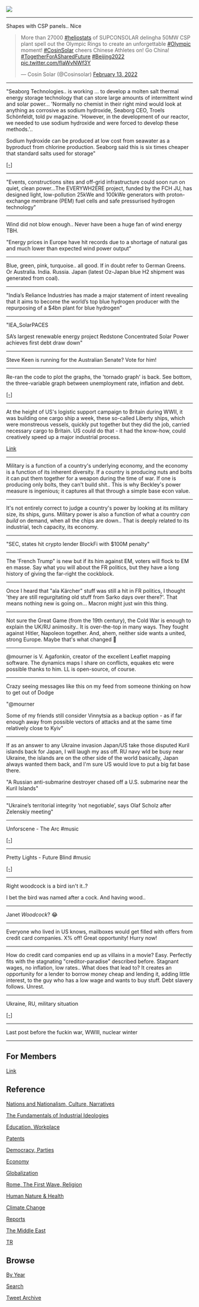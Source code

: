 <img src="https://drive.google.com/uc?export=view&id=1B2wf9R7AMH1d7Vw6e2mucLbIQ5NSjir7"/>

---

Shapes with CSP panels.. Nice

<blockquote class="twitter-tweet"><p lang="en" dir="ltr">More than 27000 <a href="https://twitter.com/hashtag/heliostats?src=hash&amp;ref_src=twsrc%5Etfw">#heliostats</a> of SUPCONSOLAR delingha 50MW CSP plant spell out the Olympic Rings to create an unforgettable <a href="https://twitter.com/hashtag/Olympic?src=hash&amp;ref_src=twsrc%5Etfw">#Olympic</a> moment! <a href="https://twitter.com/hashtag/CosinSolar?src=hash&amp;ref_src=twsrc%5Etfw">#CosinSolar</a> cheers Chinese Athletes on! Go China! <a href="https://twitter.com/hashtag/TogetherForASharedFuture?src=hash&amp;ref_src=twsrc%5Etfw">#TogetherForASharedFuture</a> <a href="https://twitter.com/hashtag/Beijing2022?src=hash&amp;ref_src=twsrc%5Etfw">#Beijing2022</a> <a href="https://t.co/fIaWvNWf3Y">pic.twitter.com/fIaWvNWf3Y</a></p>&mdash; Cosin Solar (@Cosinsolar) <a href="https://twitter.com/Cosinsolar/status/1492862970325389315?ref_src=twsrc%5Etfw">February 13, 2022</a></blockquote> <script async src="https://platform.twitter.com/widgets.js" charset="utf-8"></script>

---

"Seaborg Technologies.. is working ...  to develop a molten salt
thermal energy storage technology that can store large amounts of
intermittent wind and solar power... 'Normally no chemist in their
right mind would look at anything as corrosive as sodium hydroxide,
Seaborg CEO, Troels Schönfeldt, told pv magazine. 'However, in the
development of our reactor, we needed to use sodium hydroxide and were
forced to develop these methods.'..

Sodium hydroxide can be produced at low cost from seawater as a
byproduct from chlorine production. Seaborg said this is six times
cheaper that standard salts used for storage"

[[-]](https://www.pv-magazine-india.com/2022/02/11/storing-solar-power-with-grid-scale-molten-hydroxide/)

---

"Events, constructions sites and off-grid infrastructure could soon run
on quiet, clean power...The EVERYWH2ERE project, funded by the FCH JU,
has designed light, low-pollution 25kWe and 100kWe generators with
proton-exchange membrane (PEM) fuel cells and safe pressurised
hydrogen technology"

---

Wind did not blow enough.. Never have been a huge fan of wind energy
TBH. 

"Energy prices in Europe have hit records due to a shortage of natural
gas and much lower than expected wind power output"

---

Blue, green, pink, turquoise.. all good. If in doubt refer to German
Greens. Or Australia. India. Russia. Japan (latest Oz-Japan blue H2
shipment was generated from coal). 

---

"India’s Reliance Industries has made a major statement of intent
revealing that it aims to become the world’s top blue hydrogen
producer with the repurposing of a $4bn plant for blue hydrogen"

---

"IEA_SolarPACES

SA’s largest renewable energy project Redstone Concentrated Solar
Power achieves first debt draw down"

---

Steve Keen is running for the Australian Senate? Vote for him!

---

Re-ran the code to plot the graphs, the 'tornado graph' is back.  See
bottom, the three-variable graph between unemployment rate, inflation
and debt.

[[-]](2018/02/keen_math.md)

---

At the height of US's logistic support campaign to Britain during
WWII, it was building one cargo ship a week, these so-called Liberty
ships, which were monstreous vessels, quickly put together but they
did the job, carried necessary cargo to Britain. US could do that - it
had the know-how, could creatively speed up a major industrial
process. 

[Link](https://youtu.be/8qDxqBvK3NA)

---

Military is a function of a country's underlying economy, and the
economy is a function of its inherent diversity. If a country is
producing nuts and bolts it can put them together for a weapon during
the time of war. If one is producing only bolts, they can't build
shit.. This is why Beckley's power measure is ingenious; it captures
all that through a simple base econ value.

---

It's not entirely correct to judge a country's power by looking at its
military size, its ships, guns. Military power is also a function of
what a country *can build* on demand, when all the chips are
down.. That is deeply related to its industrial, tech capacity, its
economy.

---

"SEC, states hit crypto lender BlockFi with $100M penalty"

---

The 'French Trump" is new but if its him against EM, voters will flock
to EM en masse. Say what you will about the FR politics, but they have
a long history of giving the far-right the cockblock.

---

Once I heard that "ala Kärcher" stuff was still a hit in FR politics,
I thought 'they are still regurgitating old stuff from Sarko days over
there?'. That means nothing new is going on... Macron might just win
this thing.

--- 

Not sure the Great Game (from the 19th century), the Cold War is
enough to explain the UK/RU animosity.. It is over-the-top in many
ways. They fought against Hitler, Napoleon together. And, ahem,
neither side wants a united, strong Europe. Maybe that's what changed
🤔

---

@mourner is V. Agafonkin, creator of the excellent Leaflet mapping
software. The dynamics maps I share on conflicts, equakes etc were
possible thanks to him. LL is open-source, of course.

---

Crazy seeing messages like this on my feed from someone thinking on
how to get out of Dodge 

"@mourner

Some of my friends still consider Vinnytsia as a backup option - as if
far enough away from possible vectors of attacks and at the same time
relatively close to Kyiv"

---

If as an answer to any Ukraine invasion Japan/US take those disputed
Kuril islands back for Japan, I will laugh my ass off. RU navy wld be
busy near Ukraine, the islands are on the other side of the world
basically, Japan always wanted them back, and I'm sure US would love
to put a big fat base there.

"A Russian anti-submarine destroyer chased off a U.S. submarine near
the Kuril Islands"

---

"Ukraine’s territorial integrity ‘not negotiable’, says Olaf Scholz
after Zelenskiy meeting"

---

Unforscene - The Arc \#music

[[-]](https://youtu.be/dTV-qMceLbg)

---

Pretty Lights - Future Blind \#music

[[-]](https://youtu.be/ag7p8w1bdoE)

---

Right woodcock is a bird isn't it..?

I bet the bird was named after a cock. And having wood..

---

Janet *Woodcock*? 😂

---

Everyone who lived in US knows, mailboxes would get filled with offers
from credit card companies. X% off! Great opportunity! Hurry now!

---

How do credit card companies end up as villains in a movie?
Easy. Perfectly fits with the stagnating "creditor-paradise" described
before. Stagnant wages, no inflation, low rates.. What does that lead
to? It creates an opportunity for a lender to borrow money cheap and
lending it, adding little interest, to the guy who has a low wage and
wants to buy stuff. Debt slavery follows. Unrest.

---

Ukraine, RU, military situation

[[-]](https://youtu.be/pzvbUpKU4eE)

---

Last post before the fuckin war, WWIII, nuclear winter

---

## For Members

[Link](https://thirdwave-members.herokuapp.com)

## Reference

[Nations and Nationalism, Culture, Narratives](/2013/02/nations-and-nationalism.md)

[The Fundamentals of Industrial Ideologies](/2011/04/fundamentals-of-industrial-ideologies.md)

[Education, Workplace](2017/09/education-workplace.md)

[Patents](/2018/09/patents.md)

[Democracy, Parties](/2016/11/democracy.md)

[Economy](/2018/05/economy.md)

[Globalization](/2018/09/globalization.md)

[Rome, The First Wave, Religion](/2017/12/rome.md)

[Human Nature & Health](/2020/07/human-nature.md)

[Climate Change](/2018/12/climate.md)

[Reports](/2019/05/reports.md)

[The Middle East](/2019/07/middleeast.md)

[TR](../tr)

## Browse

[By Year](years.md)

[Search](search.html)

[Tweet Archive](/tweets/README.md)


